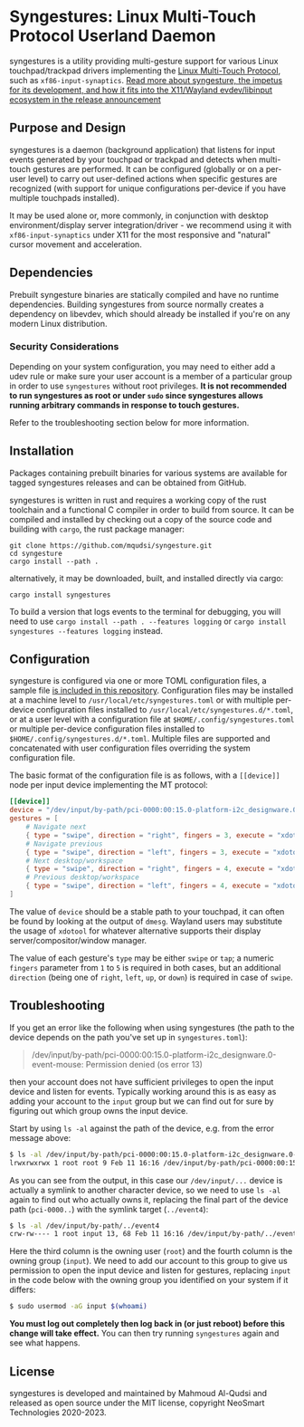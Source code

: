 # Syngestures: Linux Multi-Touch Protocol Userland Daemon

syngestures is a utility providing multi-gesture support for various Linux touchpad/trackpad drivers
implementing the [Linux Multi-Touch
Protocol](https://www.kernel.org/doc/Documentation/input/multi-touch-protocol.txt), such as
`xf86-input-synaptics`. [Read more about syngesture, the impetus for its development, and how it fits
into the X11/Wayland evdev/libinput ecosystem in the release
announcement](http://neosmart.net/blog/2020/multi-touch-gestures-on-linux/)

## Purpose and Design

syngestures is a daemon (background application) that listens for input events generated by your
touchpad or trackpad and detects when multi-touch gestures are performed. It can be configured
(globally or on a per-user level) to carry out user-defined actions when specific gestures are
recognized (with support for unique configurations per-device if you have multiple touchpads
installed).

It may be used alone or, more commonly, in conjunction with desktop environment/display server
integration/driver - we recommend using it with `xf86-input-synaptics` under X11 for the most
responsive and "natural" cursor movement and acceleration.

## Dependencies

Prebuilt syngesture binaries are statically compiled and have no runtime dependencies. Building
syngestures from source normally creates a dependency on libevdev, which should already be installed
if you're on any modern Linux distribution.

### Security Considerations

Depending on your system configuration, you may need to either add a udev rule or make sure your
user account is a member of a particular group in order to use `syngestures` without root
privileges. **It is not recommended to run syngestures as root or under `sudo` since syngestures
allows running arbitrary commands in response to touch gestures.**

Refer to the troubleshooting section below for more information.

## Installation

Packages containing prebuilt binaries for various systems are available for tagged syngestures
releases and can be obtained from GitHub.

syngestures is written in rust and requires a working copy of the rust toolchain and a functional C
compiler in order to build from source. It can be compiled and installed by checking out a copy of
the source code and building with `cargo`, the rust package manager:

```
git clone https://github.com/mqudsi/syngesture.git
cd syngesture
cargo install --path .
```

alternatively, it may be downloaded, built, and installed directly via cargo:

```
cargo install syngestures
```

To build a version that logs events to the terminal for debugging, you will need to use
`cargo install --path . --features logging` or `cargo install syngestures --features logging`
instead.

## Configuration

syngesture is configured via one or more TOML configuration files, a sample file [is included in this
repository](./syngestures.toml). Configuration files may be installed at a machine level to
`/usr/local/etc/syngestures.toml` or with multiple per-device configuration files installed to
`/usr/local/etc/syngestures.d/*.toml`, or at a user level with a configuration file at
`$HOME/.config/syngestures.toml` or multiple per-device configuration files installed to
`$HOME/.config/syngestures.d/*.toml`. Multiple files are supported and concatenated with user
configuration files overriding the system configuration file.

The basic format of the configuration file is as follows, with a `[[device]]` node per input device
implementing the MT protocol:

```toml
[[device]]
device = "/dev/input/by-path/pci-0000:00:15.0-platform-i2c_designware.0-event-mouse"
gestures = [
	# Navigate next
	{ type = "swipe", direction = "right", fingers = 3, execute = "xdotool key alt+Right" },
	# Navigate previous
	{ type = "swipe", direction = "left", fingers = 3, execute = "xdotool key alt+Left" },
	# Next desktop/workspace
	{ type = "swipe", direction = "right", fingers = 4, execute = "xdotool key Super_L+Right" },
	# Previous desktop/workspace
	{ type = "swipe", direction = "left", fingers = 4, execute = "xdotool key Super_L+Left" },
]
```

The value of `device` should be a stable path to your touchpad, it can often be found by looking at
the output of `dmesg`. Wayland users may substitute the usage of `xdotool` for whatever alternative
supports their display server/compositor/window manager.

The value of each gesture's `type` may be either `swipe` or `tap`; a numeric `fingers` parameter
from `1` to `5` is required in both cases, but an additional `direction` (being one of `right`,
`left`, `up`, or `down`) is required in case of `swipe`.

## Troubleshooting

If you get an error like the following when using syngestures (the path to the device depends on the
path you've set up in `syngestures.toml`):

> /dev/input/by-path/pci-0000:00:15.0-platform-i2c_designware.0-event-mouse: Permission denied (os error 13)

then your account does not have sufficient privileges to open the input device and listen for
events. Typically working around this is as easy as adding your account to the `input` group but we
can find out for sure by figuring out which group owns the input device.

Start by using `ls -al` against the path of the device, e.g. from the error message above:

```sh
$ ls -al /dev/input/by-path/pci-0000:00:15.0-platform-i2c_designware.0-event-mouse
lrwxrwxrwx 1 root root 9 Feb 11 16:16 /dev/input/by-path/pci-0000:00:15.0-platform-i2c_designware.0-event-mouse -> ../event4
```

As you can see from the output, in this case our `/dev/input/...` device is actually a symlink to
another character device, so we need to use `ls -al` again to find out who actually owns it,
replacing the final part of the device path (`pci-0000..`) with the symlink target (`../event4`):

```sh
$ ls -al /dev/input/by-path/../event4
crw-rw---- 1 root input 13, 68 Feb 11 16:16 /dev/input/by-path/../event4
```

Here the third column is the owning user (`root`) and the fourth column is the owning group
(`input`). We need to add our account to this group to give us permission to open the input
device and listen for gestures, replacing `input` in the code below with the owning group you
identified on your system if it differs:

```sh
$ sudo usermod -aG input $(whoami)
```

**You must log out completely then log back in (or just reboot) before this change will take
effect.** You can then try running `syngestures` again and see what happens.

## License

syngestures is developed and maintained by Mahmoud Al-Qudsi and released as open source under the
MIT license, copyright NeoSmart Technologies 2020-2023.
